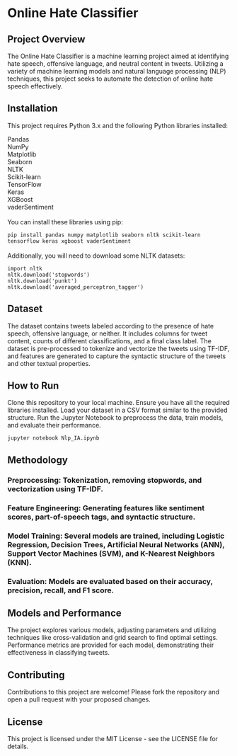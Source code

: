 # Online Hate Classifier
## Project Overview
The Online Hate Classifier is a machine learning project aimed at identifying hate speech, offensive language, and neutral content in tweets. Utilizing a variety of machine learning models and natural language processing (NLP) techniques, this project seeks to automate the detection of online hate speech effectively.

## Installation
This project requires Python 3.x and the following Python libraries installed:

Pandas <br>
NumPy <br>
Matplotlib <br>
Seaborn <br>
NLTK <br>
Scikit-learn <br>
TensorFlow <br>
Keras <br>
XGBoost <br>
vaderSentiment <br> <br>
You can install these libraries using pip:

```pip install pandas numpy matplotlib seaborn nltk scikit-learn tensorflow keras xgboost vaderSentiment``` <br> <br>
Additionally, you will need to download some NLTK datasets:
```
import nltk
nltk.download('stopwords')
nltk.download('punkt')
nltk.download('averaged_perceptron_tagger')
``` 
## Dataset
The dataset contains tweets labeled according to the presence of hate speech, offensive language, or neither. It includes columns for tweet content, counts of different classifications, and a final class label. The dataset is pre-processed to tokenize and vectorize the tweets using TF-IDF, and features are generated to capture the syntactic structure of the tweets and other textual properties.

## How to Run
Clone this repository to your local machine.
Ensure you have all the required libraries installed.
Load your dataset in a CSV format similar to the provided structure.
Run the Jupyter Notebook to preprocess the data, train models, and evaluate their performance.
```
jupyter notebook Nlp_IA.ipynb
```
## Methodology
### Preprocessing: Tokenization, removing stopwords, and vectorization using TF-IDF.
### Feature Engineering: Generating features like sentiment scores, part-of-speech tags, and syntactic structure.
### Model Training: Several models are trained, including Logistic Regression, Decision Trees, Artificial Neural Networks (ANN), Support Vector Machines (SVM), and K-Nearest Neighbors (KNN).
### Evaluation: Models are evaluated based on their accuracy, precision, recall, and F1 score.
## Models and Performance
The project explores various models, adjusting parameters and utilizing techniques like cross-validation and grid search to find optimal settings. Performance metrics are provided for each model, demonstrating their effectiveness in classifying tweets.

## Contributing
Contributions to this project are welcome! Please fork the repository and open a pull request with your proposed changes.

## License
This project is licensed under the MIT License - see the LICENSE file for details.
